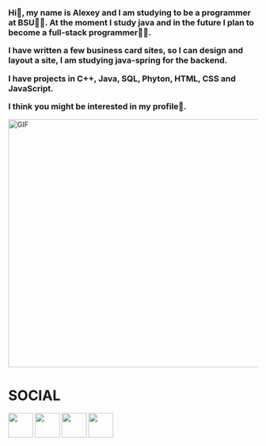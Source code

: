 <h3>Hi👋, my name is Alexey and I am studying to be a programmer at BSU👨‍🎓. At the moment I study java and in the future I plan to become a full-stack programmer👨‍💻.

I have written a few business card sites, so I can design and layout a site, I am studying java-spring for the backend. 

I have projects in C++, Java, SQL, Phyton, HTML, CSS and JavaScript.

I think you might be interested in my profile🌌.</h3>

<img align="center" alt="GIF" src="https://heaad.ru/wp-content/uploads/2022/11/CxrL.gif" width="1100" height="500"/>

<h1>SOCIAL</h1>
<a href="https://www.instagram.com/alexey12546/?hl=ru"><img src="https://png.pngtree.com/png-vector/20230225/ourmid/pngtree-three-dimensional-instagram-icon-png-image_6618437.png" height="50"></a>
<a href="https://t.me/a1ex12546"><img src="https://static.wikia.nocookie.net/google/images/5/5c/20170705004455.png/revision/latest/thumbnail/width/360/height/360?cb=20170704191428" width="50" height="50"></a>
<a href="https://discordapp.com/users/463428104279425034/"><img src="https://cdn.icon-icons.com/icons2/3169/PNG/512/discord_logo_icon_193568.png" width="50" height="50"></a>
<a href="https://www.linkedin.com/in/alexey-trusov-541707293/"><img src="https://upload.wikimedia.org/wikipedia/commons/thumb/f/f8/LinkedIn_icon_circle.svg/2048px-LinkedIn_icon_circle.svg.png" width="50" height="50"></a>
